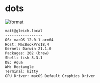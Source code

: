 
# dots

![format](https://github.com/gleich/dots/workflows/format/badge.svg)

```txt
matt@gleich.local 
----------------- 
OS: macOS 12.0.1 arm64 
Host: MacBookPro18,4 
Kernel: Darwin 21.1.0 
Packages: 202 (brew) 
Shell: fish 3.3.1 
DE: Aqua 
WM: Rectangle 
Terminal: kitty 
GPU Driver: macOS Default Graphics Driver 
```

